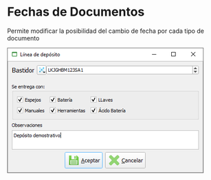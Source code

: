 # Fechas de Documentos

Permite modificar la posibilidad del cambio de fecha por cada tipo de documento

![](../../../.gitbook/assets/image%20%28340%29.png)

